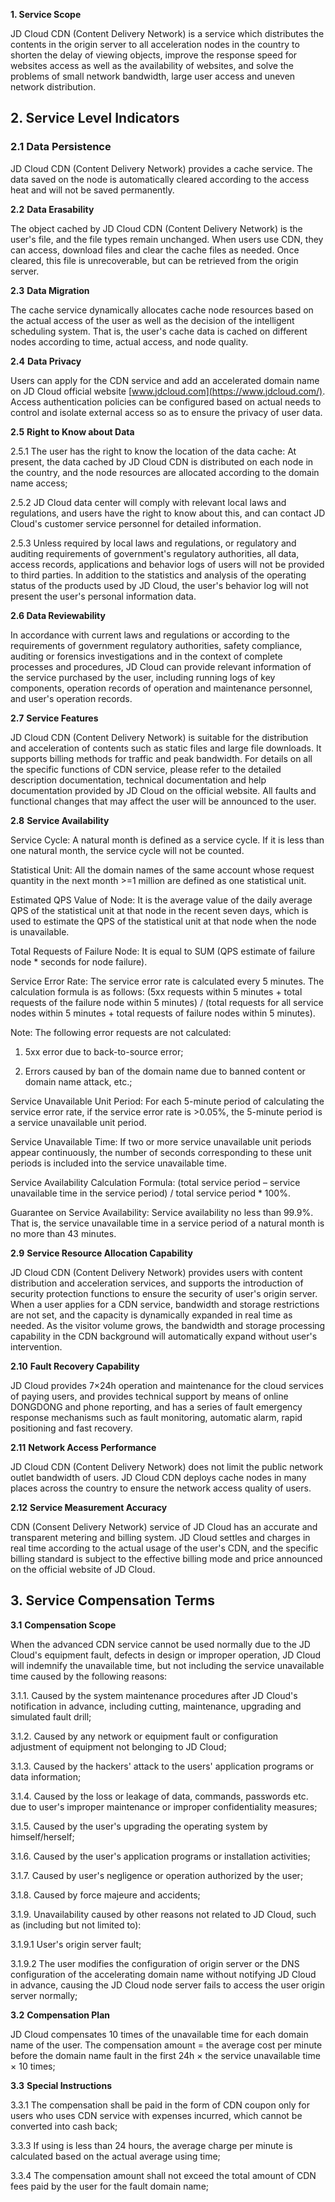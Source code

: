 **1. Service Scope**

JD Cloud CDN (Content Delivery Network) is a service which distributes the contents in the origin server to all acceleration nodes in the country to shorten the delay of viewing objects, improve the response speed for websites access as well as the availability of websites, and solve the problems of small network bandwidth, large user access and uneven network distribution.

## **2. Service Level Indicators**

### **2.1 Data Persistence**

JD Cloud CDN (Content Delivery Network) provides a cache service. The data saved on the node is automatically cleared according to the access heat and will not be saved permanently.

**2.2** **Data Erasability**

The object cached by JD Cloud CDN (Content Delivery Network) is the user's file, and the file types remain unchanged. When users use CDN, they can access, download files and clear the cache files as needed. Once cleared, this file is unrecoverable, but can be retrieved from the origin server.

**2.3** **Data Migration**

The cache service dynamically allocates cache node resources based on the actual access of the user as well as the decision of the intelligent scheduling system. That is, the user's cache data is cached on different nodes according to time, actual access, and node quality.

**2.4** **Data Privacy**

Users can apply for the CDN service and add an accelerated domain name on JD Cloud official website [www.jdcloud.com](https://www.jdcloud.com/). Access authentication policies can be configured based on actual needs to control and isolate external access so as to ensure the privacy of user data.

**2.5** **Right to Know about Data**

2.5.1 The user has the right to know the location of the data cache: At present, the data cached by JD Cloud CDN is distributed on each node in the country, and the node resources are allocated according to the domain name access;

2.5.2 JD Cloud data center will comply with relevant local laws and regulations, and users have the right to know about this, and can contact JD Cloud's customer service personnel for detailed information.

2.5.3 Unless required by local laws and regulations, or regulatory and auditing requirements of government's regulatory authorities, all data, access records, applications and behavior logs of users will not be provided to third parties. In addition to the statistics and analysis of the operating status of the products used by JD Cloud, the user's behavior log will not present the user's personal information data.

**2.6 Data Reviewability**

In accordance with current laws and regulations or according to the requirements of government regulatory authorities, safety compliance, auditing or forensics investigations and in the context of complete processes and procedures, JD Cloud can provide relevant information of the service purchased by the user, including running logs of key components, operation records of operation and maintenance personnel, and user's operation records.

**2.7** **Service Features**

JD Cloud CDN (Content Delivery Network) is suitable for the distribution and acceleration of contents such as static files and large file downloads. It supports billing methods for traffic and peak bandwidth. For details on all the specific functions of CDN service, please refer to the detailed description documentation, technical documentation and help documentation provided by JD Cloud on the official website. All faults and functional changes that may affect the user will be announced to the user.

**2.8** **Service Availability**

Service Cycle: A natural month is defined as a service cycle. If it is less than one natural month, the service cycle will not be counted.

Statistical Unit: All the domain names of the same account whose request quantity in the next month >=1 million are defined as one statistical unit.

Estimated QPS Value of Node: It is the average value of the daily average QPS of the statistical unit at that node in the recent seven days, which is used to estimate the QPS of the statistical unit at that node when the node is unavailable.

Total Requests of Failure Node: It is equal to SUM (QPS estimate of failure node * seconds for node failure).

Service Error Rate: The service error rate is calculated every 5 minutes. The calculation formula is as follows: (5xx requests within 5 minutes + total requests of the failure node within 5 minutes) / (total requests for all service nodes within 5 minutes + total requests of failure nodes within 5 minutes).

Note: The following error requests are not calculated:

1. 5xx error due to back-to-source error;

2. Errors caused by ban of the domain name due to banned content or domain name attack, etc.;

Service Unavailable Unit Period: For each 5-minute period of calculating the service error rate, if the service error rate is >0.05%, the 5-minute period is a service unavailable unit period.

Service Unavailable Time: If two or more service unavailable unit periods appear continuously, the number of seconds corresponding to these unit periods is included into the service unavailable time.

Service Availability Calculation Formula: (total service period – service unavailable time in the service period) / total service period * 100%.

Guarantee on Service Availability: Service availability no less than 99.9%. That is, the service unavailable time in a service period of a natural month is no more than 43 minutes.

**2.9** **Service Resource Allocation Capability**

JD Cloud CDN (Content Delivery Network) provides users with content distribution and acceleration services, and supports the introduction of security protection functions to ensure the security of user's origin server. When a user applies for a CDN service, bandwidth and storage restrictions are not set, and the capacity is dynamically expanded in real time as needed. As the visitor volume grows, the bandwidth and storage processing capability in the CDN background will automatically expand without user's intervention.

**2.10** **Fault Recovery Capability**

JD Cloud provides 7×24h operation and maintenance for the cloud services of paying users, and provides technical support by means of online DONGDONG and phone reporting, and has a series of fault emergency response mechanisms such as fault monitoring, automatic alarm, rapid positioning and fast recovery.

**2.11** **Network Access Performance**

JD Cloud CDN (Content Delivery Network) does not limit the public network outlet bandwidth of users. JD Cloud CDN deploys cache nodes in many places across the country to ensure the network access quality of users.

**2.12** **Service Measurement Accuracy**

CDN (Consent Delivery Network) service of JD Cloud has an accurate and transparent metering and billing system. JD Cloud settles and charges in real time according to the actual usage of the user's CDN, and the specific billing standard is subject to the effective billing mode and price announced on the official website of JD Cloud.

## **3. Service Compensation Terms**

**3.1** **Compensation Scope**

When the advanced CDN service cannot be used normally due to the JD Cloud's equipment fault, defects in design or improper operation, JD Cloud will indemnify the unavailable time, but not including the service unavailable time caused by the following reasons:

3.1.1. Caused by the system maintenance procedures after JD Cloud's notification in advance, including cutting, maintenance, upgrading and simulated fault drill;

3.1.2. Caused by any network or equipment fault or configuration adjustment of equipment not belonging to JD Cloud;

3.1.3. Caused by the hackers' attack to the users' application programs or data information;

3.1.4. Caused by the loss or leakage of data, commands, passwords etc. due to user's improper maintenance or improper confidentiality measures;

3.1.5. Caused by the user's upgrading the operating system by himself/herself;

3.1.6. Caused by the user's application programs or installation activities;

3.1.7. Caused by user's negligence or operation authorized by the user;

3.1.8. Caused by force majeure and accidents;

3.1.9. Unavailability caused by other reasons not related to JD Cloud, such as (including but not limited to):

3.1.9.1 User's origin server fault;

3.1.9.2 The user modifies the configuration of origin server or the DNS configuration of the accelerating domain name without notifying JD Cloud in advance, causing the JD Cloud node server fails to access the user origin server normally;

**3.2** **Compensation Plan**

JD Cloud compensates 10 times of the unavailable time for each domain name of the user. The compensation amount = the average cost per minute before the domain name fault in the first 24h × the service unavailable time × 10 times;

**3.3** **Special Instructions**

3.3.1 The compensation shall be paid in the form of CDN coupon only for users who uses CDN service with expenses incurred, which cannot be converted into cash back;

3.3.3 If using is less than 24 hours, the average charge per minute is calculated based on the actual average using time;

3.3.4 The compensation amount shall not exceed the total amount of CDN fees paid by the user for the fault domain name;

